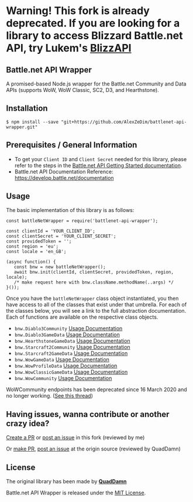 # Warning! This fork is already deprecated. If you are looking for a library to access Blizzard Battle.net API, try Lukem's [BlizzAPI](https://github.com/lukemnet/blizzapi)

## Battle.net API Wrapper

A promised-based Node.js wrapper for the Battle.net Community and Data APIs (supports WoW, WoW Classic, SC2, D3, and Hearthstone).

## Installation

`$ npm install --save "git+https://github.com/AlexZeDim/battlenet-api-wrapper.git"`

## Prerequisites / General Information

- To get your `Client ID` and `Client Secret` needed for this library, please refer to the steps in the [Battle.net API Getting Started documentation](https://develop.battle.net/documentation/guides/getting-started).
- Battle.net API Documentation Reference: https://develop.battle.net/documentation

## Usage

The basic implementation of this library is as follows:

```
const battleNetWrapper = require('battlenet-api-wrapper');  
  
const clientId = 'YOUR_CLIENT_ID';  
const clientSecret = 'YOUR_CLIENT_SECRET';  
const providedToken = '';
const region = 'eu';
const locale = 'en_GB';
  
(async function() {  
   const bnw = new battleNetWrapper();  
   await bnw.init(clientId, clientSecret, providedToken, region, locale);
   /* make request here with bnw.className.methodName(..args) */
}());  
```

Once you have the `battleNetWrapper` class object instantiated, you then have access to all of the classes
that exist under that umbrella.  For each of the classes below, you will see a link to the full abstraction
documentation.  Each of functions are available on the respective class objects.

- `bnw.Diablo3Community` [Usage Documentation](https://github.com/AlexZeDim/battlenet-api-wrapper/tree/master/src/d3#diablo-3-community)
- `bnw.Diablo3GameData` [Usage Documentation](https://github.com/AlexZeDim/battlenet-api-wrapper/tree/master/src/d3#diablo-3-game-data)
- `bnw.HearthstoneGameData` [Usage Documentation](https://github.com/AlexZeDim/battlenet-api-wrapper/tree/master/src/hearthstone#hearthstone-game-data)
- `bnw.Starcraft2Community` [Usage Documentation](https://github.com/AlexZeDim/battlenet-api-wrapper/tree/master/src/sc2#starcraft-2-community)
- `bnw.Starcraft2GameData` [Usage Documentation](https://github.com/AlexZeDim/battlenet-api-wrapper/tree/master/src/sc2#starcraft-2-game-data)
- `bnw.WowGameData` [Usage Documentation](https://github.com/AlexZeDim/battlenet-api-wrapper/tree/master/src/wow#wow-game-data)
- `bnw.WowProfileData` [Usage Documentation](https://github.com/AlexZeDim/battlenet-api-wrapper/tree/master/src/wow#wow-profile-data)
- `bnw.WowClassicGameData` [Usage Documentation](https://github.com/AlexZeDim/battlenet-api-wrapper/tree/master/src/wowClassic#wow-classic-game-data)
- `bnw.WowCommunity` [Usage Documentation](https://github.com/AlexZeDim/battlenet-api-wrapper/tree/master/src/wow#wow-community)

WoWCommunity endpoints has been deprecated since 16 March 2020 and no longer working. ([See this thread](https://us.forums.blizzard.com/en/blizzard/t/wow-community-api-turned-off/4281))

## Having issues, wanna contribute or another crazy idea?

[Create a PR](https://github.com/AlexZeDim/battlenet-api-wrapper/pulls) or [post an issue](https://github.com/AlexZeDim/battlenet-api-wrapper/issues) in this fork (reviewed by me)

Or [make PR](https://github.com/QuadDamn/battlenet-api-wrapper/pulls), [post an issue](https://github.com/QuadDamn/battlenet-api-wrapper/issues) at the origin source (reviewed by QuadDamn)

## License

The original library has been made by **[QuadDamn](https://github.com/QuadDamn)**

Battle.net API Wrapper is released under the [MIT License](https://opensource.org/licenses/MIT).
